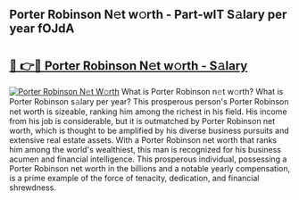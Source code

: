 ## Porter Robinson N𝚎t w𝚘rth - Part-wIT S𝚊lary per year fOJdA

# <h2><a href="http://gc0cfmc.nevu.top/?p=Porter+Robinson">🔗 👉🔴 Porter Robinson N𝚎t w𝚘rth - S𝚊lary</a></h2>

[![Porter Robinson N𝚎t W𝚘rth](https://i.imgur.com/Oavwk0R.jpeg)](http://gc0cfmc.nevu.top/?p=Porter+Robinson)
What is Porter Robinson n𝚎t w𝚘rth? What is Porter Robinson s𝚊lary per year?
This prosperous person's Porter Robinson net worth is sizeable, ranking him among the richest in his field. His income from his job is considerable, but it is outmatched by Porter Robinson net worth, which is thought to be amplified by his diverse business pursuits and extensive real estate assets. With a Porter Robinson net worth that ranks him among the world's wealthiest, this man is recognized for his business acumen and financial intelligence. This prosperous individual, possessing a Porter Robinson net worth in the billions and a notable yearly compensation, is a prime example of the force of tenacity, dedication, and financial shrewdness.
